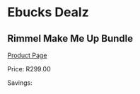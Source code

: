 
# Ebucks Dealz
## Rimmel Make Me Up Bundle
[Product Page](https://www.ebucks.com/web/shop/productSelected.do?prodId=1132993204&catId=1158500560)

Price: R299.00

Savings: 


	